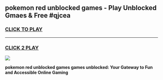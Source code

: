 
## pokemon red unblocked games - Play Unblocked Gmaes & Free #qjcea
<h3>
<a href="https://news.freeplayer.one?title=pokemon_red_unblocked_games&ref=26F">CLICK TO PLAY</a></h3>
<hr>

<h3>
<a href="https://news.freeplayer.one?title=pokemon_red_unblocked_games&ref=26F">CLICK 2 PLAY</a>
  
</h3>

<a href="https://news.freeplayer.one?title=pokemon_red_unblocked_games&ref=26F/"><img src="https://clearcache.store/games.png"></a>


**pokemon red unblocked games games unblocked: Your Gateway to Fun and Accessible Online Gaming**
